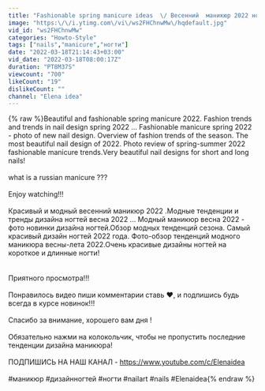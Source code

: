 ```yaml
---
title: "Fashionable spring manicure ideas  \/ Весенний  маникюр 2022 ногти , мода"
image: "https:\/\/i.ytimg.com\/vi\/ws2FHChnwMw\/hqdefault.jpg"
vid_id: "ws2FHChnwMw"
categories: "Howto-Style"
tags: ["nails","manicure","ногти"]
date: "2022-03-18T21:14:43+03:00"
vid_date: "2022-03-18T08:00:17Z"
duration: "PT8M37S"
viewcount: "700"
likeCount: "19"
dislikeCount: ""
channel: "Elena idea"
---
```

{% raw %}Beautiful and fashionable spring manicure 2022. Fashion trends and trends in nail design spring 2022 ... Fashionable manicure spring 2022 - photo of new nail design. Overview of fashion trends of the season. The most beautiful nail design of 2022. Photo review of spring-summer 2022 fashionable manicure trends.Very beautiful nail designs for short and long nails!<br /><br />what is a russian manicure ???<br /><br />     Enjoy watching!!!<br /><br />Красивый и модный весенний маникюр  2022 .Модные тенденции и тренды дизайна ногтей весна 2022 ... Модный маникюр весна 2022 - фото новинки дизайна ногтей.Обзор модных тенденций сезона. Самый красивый дизайн ногтей 2022 года. Фото-обзор тенденций модного маникюра весны-лета 2022.Очень красивые дизайны ногтей на короткое и длинные ногти!<br /><br /><br />     Приятного просмотра!!! <br /><br />Понравилось видео пиши комментарии ставь ❤, и подпишись будь всегда в курсе новинок!!!<br /><br />Спасибо за внимание, хорошего вам  дня !<br /><br />Обязательно нажми на колокольчик, чтобы не пропустить последние тенденции дизайна маникюра!<br /><br />ПОДПИШИСЬ НА НАШ КАНАЛ - <a rel="nofollow" target="blank" href="https://www.youtube.com/c/Elenaidea">https://www.youtube.com/c/Elenaidea</a><br /><br />#маникюр #дизайнногтей #ногти #nailart #nails #Elenaidea{% endraw %}
